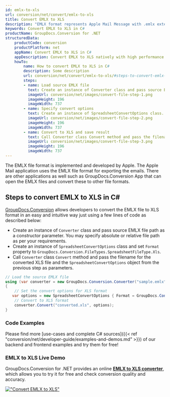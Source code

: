```yaml
---
id: emlx-to-xls
url: conversion/net/convert/emlx-to-xls
title: Convert EMLX to XLS
description: "EMLX format represents Apple Mail Message with .emlx extension. Learn how to convert EMLX to XLS file programmatically in C# language using GroupDocs.Conversion for .NET library."
keywords: Convert EMLX to XLS in C#
productName: GroupDocs.Conversion for .NET
structuredData:
    productCode: conversion
    productPlatform: net
    appName: Convert EMLX to XLS in C#
    appDescription: Convert EMLX to XLS natively with high performance using C# language and server side GroupDocs.Conversion for .NET APIs, without the use of any software like Microsoft or Open Office.
    howTo:
        name: How to convert EMLX to XLS in C# 
        description: Some description
        url: conversion/net/convert/emlx-to-xls/#steps-to-convert-emlx-to-xls-in-c
        steps:
        - name: Load source EMLX file 
          text: Create an instance of Converter class and pass source EMLX file path as a constructor parameter. You may specify absolute or relative file path as per your requirements. 
          imageUrl: conversion/net/images/convert-file-step-1.png
          imageHeight: 196
          imageWidth: 737
        - name: Specify convert options 
          text: Create an instance of SpreadsheetConvertOptions class.
          imageUrl: conversion/net/images/convert-file-step-2.png
          imageHeight: 196
          imageWidth: 737
        - name: Convert to XLS and save result 
          text: Call Converter class Convert method and pass the filename for the converted HTML file and the SpreadsheetConvertOptions object from the previous step as parameters.
          imageUrl: conversion/net/images/convert-file-step-3.png
          imageHeight: 196
          imageWidth: 737
---
```


The EMLX file format is implemented and developed by Apple. The Apple Mail application uses the EMLX file format for exporting the emails. There are other applications as well such as GroupDocs.Conversion App that can open the EMLX files and convert these to other file formats.

## Steps to convert EMLX to XLS in C#

[GroupDocs.Conversion](https://products.groupdocs.com/conversion/net) allows developers to convert the EMLX file to XLS format in an easy and intuitive way just using a few lines of code as described below:

* Create an instance of `Converter` class and pass source EMLX file path as a constructor parameter. You may specify absolute or relative file path as per your requirements. 
* Create an instance of `SpreadsheetConvertOptions` class and set `Format` property to `GroupDocs.Conversion.FileTypes.SpreadsheetFileType.Xls`.
* Call `Converter` class `Convert` method and pass the filename for the converted XLS file and the `SpreadsheetConvertOptions` object from the previous step as parameters.

```csharp
// Load the source EMLX file
using (var converter = new GroupDocs.Conversion.Converter("sample.emlx"))
{
    // Set the convert options for XLS format
   var options = new SpreadsheetConvertOptions { Format = GroupDocs.Conversion.FileTypes.SpreadsheetFileType.Xls };
    // Convert to XLS format
    converter.Convert("converted.xls", options);
}
```

### Code Examples

Please find more [use-cases and complete C# sources]({{< ref "conversion/net/developer-guide/examples-and-demos.md" >}}) of our backend and frontend examples and try them for free!

### EMLX to XLS Live Demo

GroupDocs.Conversion for .NET provides an online [**EMLX to XLS converter**](https://products.groupdocs.app/conversion/emlx-to-xls), which allows you to try it for free and check conversion quality and accuracy.

[!["Convert EMLX to XLS"](conversion/net/images/convert-to-xls/convert-emlx-to-xls.png)](https://products.groupdocs.app/conversion/emlx-to-xls)